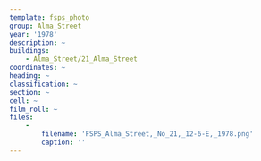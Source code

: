 ```yaml
---
template: fsps_photo
group: Alma_Street
year: '1978'
description: ~
buildings:
    - Alma_Street/21_Alma_Street
coordinates: ~
heading: ~
classification: ~
section: ~
cell: ~
film_roll: ~
files:
    -
        filename: 'FSPS_Alma_Street,_No_21,_12-6-E,_1978.png'
        caption: ''
---
```

